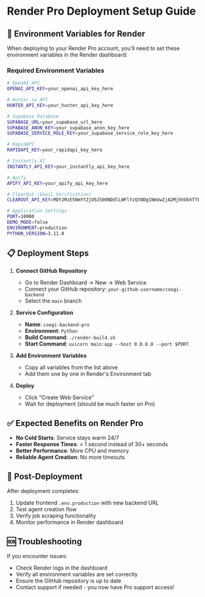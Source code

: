 # Render Pro Deployment Setup Guide

## 🚀 Environment Variables for Render

When deploying to your Render Pro account, you'll need to set these environment variables in the Render dashboard:

### Required Environment Variables

```bash
# OpenAI API
OPENAI_API_KEY=your_openai_api_key_here

# Hunter.io API
HUNTER_API_KEY=your_hunter_api_key_here

# Supabase Database
SUPABASE_URL=your_supabase_url_here
SUPABASE_ANON_KEY=your_supabase_anon_key_here
SUPABASE_SERVICE_ROLE_KEY=your_supabase_service_role_key_here

# RapidAPI
RAPIDAPI_KEY=your_rapidapi_key_here

# Instantly.AI
INSTANTLY_API_KEY=your_instantly_api_key_here

# Apify
APIFY_API_KEY=your_apify_api_key_here

# ClearOut (Email Verification)
CLEAROUT_API_KEY=MDY2MzE5NmYtZjU5ZS00NDdlLWFlYzQtNDg1NmUwZjA2MjhhOkhTTEhFWUxDU3ZRVQ==

# Application Settings
PORT=10000
DEMO_MODE=false
ENVIRONMENT=production
PYTHON_VERSION=3.11.0
```

## 📋 Deployment Steps

1. **Connect GitHub Repository**
   - Go to Render Dashboard → New → Web Service
   - Connect your GitHub repository: `your-github-username/coogi-backend`
   - Select the `main` branch

2. **Service Configuration**
   - **Name**: `coogi-backend-pro`
   - **Environment**: `Python`
   - **Build Command**: `./render-build.sh`
   - **Start Command**: `uvicorn main:app --host 0.0.0.0 --port $PORT`

3. **Add Environment Variables**
   - Copy all variables from the list above
   - Add them one by one in Render's Environment tab

4. **Deploy**
   - Click "Create Web Service"
   - Wait for deployment (should be much faster on Pro)

## ✅ Expected Benefits on Render Pro

- **No Cold Starts**: Service stays warm 24/7
- **Faster Response Times**: < 1 second instead of 30+ seconds
- **Better Performance**: More CPU and memory
- **Reliable Agent Creation**: No more timeouts

## 🔗 Post-Deployment

After deployment completes:
1. Update frontend `.env.production` with new backend URL
2. Test agent creation flow
3. Verify job scraping functionality
4. Monitor performance in Render dashboard

## 🆘 Troubleshooting

If you encounter issues:
- Check Render logs in the dashboard
- Verify all environment variables are set correctly
- Ensure the GitHub repository is up to date
- Contact support if needed - you now have Pro support access!

